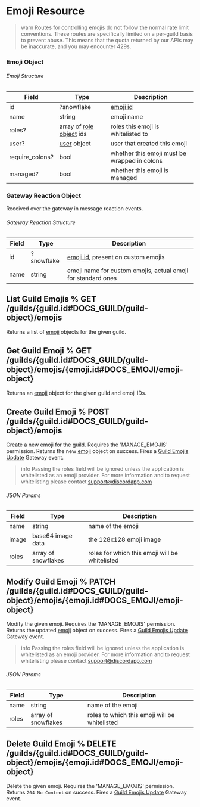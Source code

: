 # Emoji Resource

>warn
>Routes for controlling emojis do not follow the normal rate limit conventions. These routes are specifically limited on a per-guild basis to prevent abuse. This means that the quota returned by our APIs may be inaccurate, and you may encounter 429s.

### Emoji Object

###### Emoji Structure

| Field | Type | Description |
|-------|------|-------------|
| id | ?snowflake | [emoji id](#DOCS_REFERENCE/image-formatting) |
| name | string | emoji name |
| roles? | array of [role object](#DOCS_PERMISSIONS/role-object) ids | roles this emoji is whitelisted to |
| user? | [user](#DOCS_USER/user-object) object | user that created this emoji |
| require\_colons? | bool | whether this emoji must be wrapped in colons |
| managed? | bool | whether this emoji is managed |

### Gateway Reaction Object

Received over the gateway in message reaction events.

###### Gateway Reaction Structure

| Field | Type | Description |
|-------|------|-------------|
| id | ?snowflake | [emoji id](#DOCS_REFERENCE/image-formatting), present on custom emojis |
| name | string | emoji name for custom emojis, actual emoji for standard ones |

## List Guild Emojis % GET /guilds/{guild.id#DOCS_GUILD/guild-object}/emojis

Returns a list of [emoji](#DOCS_EMOJI/emoji-object) objects for the given guild.

## Get Guild Emoji % GET /guilds/{guild.id#DOCS_GUILD/guild-object}/emojis/{emoji.id#DOCS_EMOJI/emoji-object}

Returns an [emoji](#DOCS_EMOJI/emoji-object) object for the given guild and emoji IDs.

## Create Guild Emoji % POST /guilds/{guild.id#DOCS_GUILD/guild-object}/emojis

Create a new emoji for the guild. Requires the 'MANAGE_EMOJIS' permission. Returns the new [emoji](#DOCS_EMOJI/emoji-object) object on success. Fires a [Guild Emojis Update](#DOCS_GATEWAY/guild-emojis-update) Gateway event.

>info
>Passing the roles field will be ignored unless the application is whitelisted as an emoji provider. For more information and to request whitelisting please contact support@discordapp.com

###### JSON Params

| Field | Type | Description |
|-------|------|-------------|
| name | string | name of the emoji |
| image | base64 image data | the 128x128 emoji image |
| roles | array of snowflakes | roles for which this emoji will be whitelisted |

## Modify Guild Emoji % PATCH /guilds/{guild.id#DOCS_GUILD/guild-object}/emojis/{emoji.id#DOCS_EMOJI/emoji-object}

Modify the given emoji. Requires the 'MANAGE_EMOJIS' permission. Returns the updated [emoji](#DOCS_EMOJI/emoji-object) object on success. Fires a [Guild Emojis Update](#DOCS_GATEWAY/guild-emojis-update) Gateway event.

>info
>Passing the roles field will be ignored unless the application is whitelisted as an emoji provider. For more information and to request whitelisting please contact support@discordapp.com

###### JSON Params

| Field | Type | Description |
|-------|------|-------------|
| name | string | name of the emoji |
| roles | array of snowflakes | roles to which this emoji will be whitelisted |

## Delete Guild Emoji % DELETE /guilds/{guild.id#DOCS_GUILD/guild-object}/emojis/{emoji.id#DOCS_EMOJI/emoji-object}

Delete the given emoji. Requires the 'MANAGE_EMOJIS' permission. Returns `204 No Content` on success. Fires a [Guild Emojis Update](#DOCS_GATEWAY/guild-emojis-update) Gateway event.
